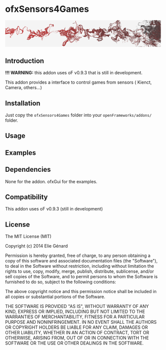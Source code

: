 ofxSensors4Games
============

![ofxSensors4Games](header.png)

Introduction
------------

**!!! WARNING:** this addon uses oF v0.9.3 that is still in development.

This addon provides a interface to control games from sensors ( Kienct, Camera, others...) 



Installation
------------

Just copy the `ofxSensors4Games` folder into your `openFrameworks/addons/` folder.

Usage
-----


Examples
--------


Dependencies
------------
None for the addon.
ofxGui for the examples.

Compatibility
------------
This addon uses oF v0.9.3 (still in development) 


<!-- TODO 

-->

<!--Known issues
-------------->


<!--Version history
-------------->

<!-- It make sense to include a version history here (newest releases first), describing new features and changes to the addon. Use [git tags](http://learn.github.com/p/tagging.html) to mark release points in your repo, too! -->

<!-- 
### Version 0.1 (Date):
Describe relevant changes etc. -->

License
-------
The MIT License (MIT)

Copyright (c) 2014 Elie Génard

Permission is hereby granted, free of charge, to any person obtaining a copy
of this software and associated documentation files (the "Software"), to deal
in the Software without restriction, including without limitation the rights
to use, copy, modify, merge, publish, distribute, sublicense, and/or sell
copies of the Software, and to permit persons to whom the Software is
furnished to do so, subject to the following conditions:

The above copyright notice and this permission notice shall be included in all
copies or substantial portions of the Software.

THE SOFTWARE IS PROVIDED "AS IS", WITHOUT WARRANTY OF ANY KIND, EXPRESS OR
IMPLIED, INCLUDING BUT NOT LIMITED TO THE WARRANTIES OF MERCHANTABILITY,
FITNESS FOR A PARTICULAR PURPOSE AND NONINFRINGEMENT. IN NO EVENT SHALL THE
AUTHORS OR COPYRIGHT HOLDERS BE LIABLE FOR ANY CLAIM, DAMAGES OR OTHER
LIABILITY, WHETHER IN AN ACTION OF CONTRACT, TORT OR OTHERWISE, ARISING FROM,
OUT OF OR IN CONNECTION WITH THE SOFTWARE OR THE USE OR OTHER DEALINGS IN THE
SOFTWARE.